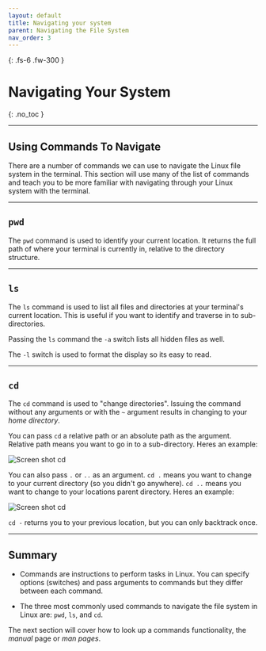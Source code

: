 ```yaml
---
layout: default
title: Navigating your system
parent: Navigating the File System
nav_order: 3
---
```


{: .fs-6 .fw-300 }

# Navigating Your System
{: .no_toc }

---

## Using Commands To Navigate

There are a number of commands we can use to navigate the Linux file system in the terminal. This section will use many of the list of commands and teach you to be more familiar with navigating through your Linux system with the terminal.

---

## `pwd`

The `pwd` command is used to identify your current location. It returns the full path of where your terminal is currently in, relative to the directory structure.

---

## `ls`

The `ls` command is used to list all files and directories at your terminal's current location. This is useful if you want to identify and traverse in to sub-directories.

Passing the `ls` command the `-a` switch lists all hidden files as well.

The `-l` switch is used to format the display so its easy to read.

---

## `cd`

The `cd` command is used to "change directories". Issuing the command without any arguments or with the `~` argument results in changing to your _home directory_.

You can pass `cd` a relative path or an absolute path as the argument. Relative path means you want to go in to a sub-directory. Heres an example:

![Screen shot cd](https://github.com/dl90/linux-basics/blob/gh-pages/docs/images/navigation/commands/cd_rel.png?raw=true "cd")

You can also pass `.` or `..` as an argument. `cd .` means you want to change to your current directory (so you didn't go anywhere). `cd ..` means you want to change to your locations parent directory. Heres an example:

![Screen shot cd](https://github.com/dl90/linux-basics/blob/gh-pages/docs/images/navigation/commands/cd_bck.png?raw=true "cd")

`cd -` returns you to your previous location, but you can only backtrack once.

---

## Summary

* Commands are instructions to perform tasks in Linux. You can specify options (switches) and pass arguments to commands but they differ between each command.

* The three most commonly used commands to navigate the file system in Linux are: `pwd`, `ls`, and `cd`.

The next section will cover how to look up a commands functionality, the _manual_ page or _man pages_.
